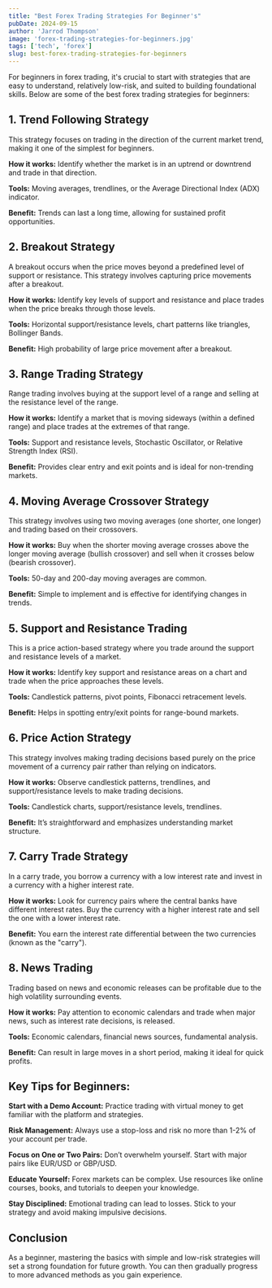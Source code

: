 ```yaml
---
title: "Best Forex Trading Strategies For Beginner's"
pubDate: 2024-09-15
author: 'Jarrod Thompson'
image: 'forex-trading-strategies-for-beginners.jpg'
tags: ['tech', 'forex']
slug: best-forex-trading-strategies-for-beginners
---
```


For beginners in forex trading, it's crucial to start with strategies that are easy to understand, relatively low-risk, and suited to building foundational skills. Below are some of the best forex trading strategies for beginners:

## **1. Trend Following Strategy**

This strategy focuses on trading in the direction of the current market trend, making it one of the simplest for beginners.

<b>How it works:</b> Identify whether the market is in an uptrend or downtrend and trade in that direction.

<b>Tools:</b> Moving averages, trendlines, or the Average Directional Index (ADX) indicator.

<b>Benefit:</b> Trends can last a long time, allowing for sustained profit opportunities.

## **2. Breakout Strategy**

A breakout occurs when the price moves beyond a predefined level of support or resistance. This strategy involves capturing price movements after a breakout.

<b>How it works:</b> Identify key levels of support and resistance and place trades when the price breaks through those levels.

<b>Tools:</b> Horizontal support/resistance levels, chart patterns like triangles, Bollinger Bands.

<b>Benefit:</b> High probability of large price movement after a breakout.

## **3. Range Trading Strategy**

Range trading involves buying at the support level of a range and selling at the resistance level of the range.

<b>How it works:</b> Identify a market that is moving sideways (within a defined range) and place trades at the extremes of that range.

<b>Tools:</b> Support and resistance levels, Stochastic Oscillator, or Relative Strength Index (RSI).

<b>Benefit:</b> Provides clear entry and exit points and is ideal for non-trending markets.

## **4. Moving Average Crossover Strategy**

This strategy involves using two moving averages (one shorter, one longer) and trading based on their crossovers.

<b>How it works:</b>  Buy when the shorter moving average crosses above the longer moving average (bullish crossover) and sell when it crosses below (bearish crossover).

<b>Tools:</b> 50-day and 200-day moving averages are common.

<b>Benefit:</b> Simple to implement and is effective for identifying changes in trends.

## **5. Support and Resistance Trading**

This is a price action-based strategy where you trade around the support and resistance levels of a market.

<b>How it works:</b> Identify key support and resistance areas on a chart and trade when the price approaches these levels.

<b>Tools:</b> Candlestick patterns, pivot points, Fibonacci retracement levels.

<b>Benefit:</b> Helps in spotting entry/exit points for range-bound markets.

## **6. Price Action Strategy**

This strategy involves making trading decisions based purely on the price movement of a currency pair rather than relying on indicators.

<b>How it works:</b> Observe candlestick patterns, trendlines, and support/resistance levels to make trading decisions.

<b>Tools:</b> Candlestick charts, support/resistance levels, trendlines.

<b>Benefit:</b> It’s straightforward and emphasizes understanding market structure.

## **7. Carry Trade Strategy**

In a carry trade, you borrow a currency with a low interest rate and invest in a currency with a higher interest rate.

<b>How it works:</b> Look for currency pairs where the central banks have different interest rates. Buy the currency with a higher interest rate and sell the one with a lower interest rate.

<b>Benefit:</b> You earn the interest rate differential between the two currencies (known as the "carry").

## **8. News Trading**

Trading based on news and economic releases can be profitable due to the high volatility surrounding events.

<b>How it works:</b> Pay attention to economic calendars and trade when major news, such as interest rate decisions, is released.

<b>Tools:</b> Economic calendars, financial news sources, fundamental analysis.

<b>Benefit:</b> Can result in large moves in a short period, making it ideal for quick profits.

## **Key Tips for Beginners:**

<b>Start with a Demo Account:</b> Practice trading with virtual money to get familiar with the platform and strategies.

<b>Risk Management:</b> Always use a stop-loss and risk no more than 1-2% of your account per trade.

<b>Focus on One or Two Pairs:</b> Don’t overwhelm yourself. Start with major pairs like EUR/USD or GBP/USD.

<b>Educate Yourself:</b> Forex markets can be complex. Use resources like online courses, books, and tutorials to deepen your knowledge.

<b>Stay Disciplined:</b> Emotional trading can lead to losses. Stick to your strategy and avoid making impulsive decisions.

## **Conclusion**

As a beginner, mastering the basics with simple and low-risk strategies will set a strong foundation for future growth. You can then gradually progress to more advanced methods as you gain experience.

